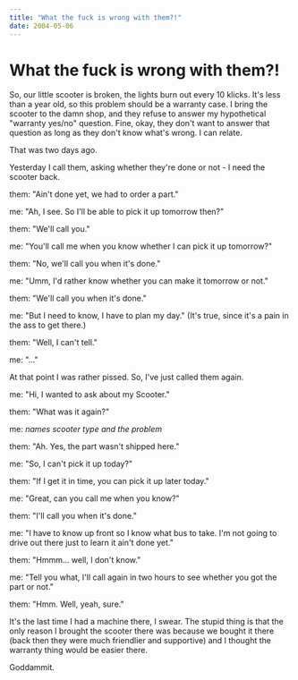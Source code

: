 ```yaml
---
title: "What the fuck is wrong with them?!"
date: 2004-05-06
---
```


# What the fuck is wrong with them?!

So, our little scooter is broken, the lights burn out every 10 klicks. It's less than a year old, so this problem should be a warranty case. I bring the scooter to the damn shop, and they refuse to answer my hypothetical "warranty yes/no" question. Fine, okay, they don't want to answer that question as long as they don't know what's wrong. I can relate.

That was two days ago.

Yesterday I call them, asking whether they're done or not - I need the scooter back.

them: "Ain't done yet, we had to order a part."

me: "Ah, I see. So I'll be able to pick it up tomorrow then?"

them: "We'll call you."

me: "You'll call me when you know whether I can pick it up tomorrow?"

them: "No, we'll call you when it's done."

me: "Umm, I'd rather know whether you can make it tomorrow or not."

them: "We'll call you when it's done."

me: "But I need to know, I have to plan my day." (It's true, since it's a pain in the ass to get there.)

them: "Well, I can't tell."

me: "…"

At that point I was rather pissed. So, I've just called them again.

me: "Hi, I wanted to ask about my Scooter."

them: "What was it again?"

me: _names scooter type and the problem_

them: "Ah. Yes, the part wasn't shipped here."

me: "So, I can't pick it up today?"

them: "If I get it in time, you can pick it up later today."

me: "Great, can you call me when you know?"

them: "I'll call you when it's done."

me: "I have to know up front so I know what bus to take. I'm not going to drive out there just to learn it ain't done yet."

them: "Hmmm… well, I don't know."

me: "Tell you what, I'll call again in two hours to see whether you got the part or not."

them: "Hmm. Well, yeah, sure."

It's the last time I had a machine there, I swear. The stupid thing is that the only reason I brought the scooter there was because we bought it there
(back then they were much friendlier and supportive) and I thought the warranty thing would be easier there.

Goddammit.


